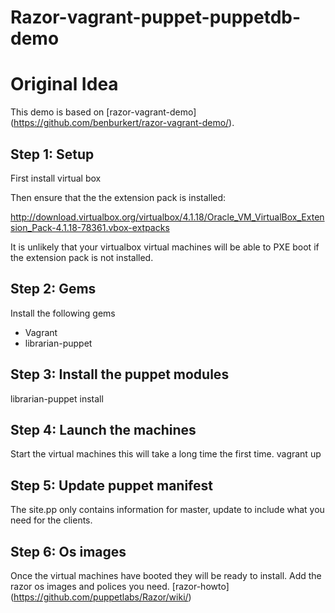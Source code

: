 Razor-vagrant-puppet-puppetdb-demo
==================================

# Original Idea

This demo is based on [razor-vagrant-demo] (https://github.com/benburkert/razor-vagrant-demo/).

## Step 1: Setup
First install virtual box

Then ensure that the the extension pack is installed:

 http://download.virtualbox.org/virtualbox/4.1.18/Oracle_VM_VirtualBox_Extension_Pack-4.1.18-78361.vbox-extpacks

It is unlikely that your virtualbox virtual machines will be able to PXE boot if the
extension pack is not installed.

## Step 2: Gems
Install the following gems

* Vagrant
* librarian-puppet

## Step 3: Install the puppet modules
librarian-puppet install

## Step 4: Launch the machines
Start the virtual machines this will take a long time the first time.
vagrant up

## Step 5: Update puppet manifest
The site.pp only contains information for master, update to include what you need for the clients.

## Step 6: Os images
Once the virtual machines have booted they will be ready to install. Add the razor os images and polices you need.
[razor-howto] (https://github.com/puppetlabs/Razor/wiki/)
